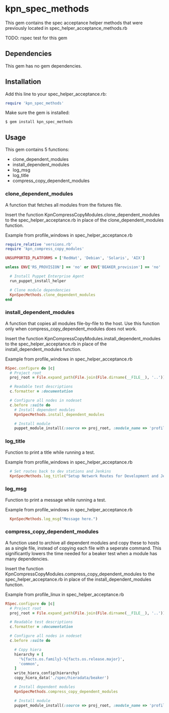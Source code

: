 # kpn_spec_methods

This gem contains the spec acceptance helper methods that were previously located in spec_helper_acceptance_methods.rb

TODO: rspec test for this gem

## Dependencies

This gem has no gem dependencies.

## Installation

Add this line to your spec_helper_acceptance.rb:

```ruby
require 'kpn_spec_methods'
```

Make sure the gem is installed:

    $ gem install kpn_spec_methods

## Usage

This gem contains 5 functions:
- clone_dependent_modules
- install_dependent_modules
- log_msg
- log_title
- compress_copy_dependent_modules

### clone_dependent_modules
A function that fetches all modules from the fixtures file.

Insert the function KpnCompressCopyModules.clone_dependent_modules to the spec_helper_acceptance.rb in place of the clone_dependent_modules function.

Example from profile_windows in spec_helper_acceptance.rb
```ruby
require_relative 'versions.rb'
require 'kpn_compress_copy_modules'

UNSUPPORTED_PLATFORMS = ['RedHat', 'Debian', 'Solaris', 'AIX']

unless ENV['RS_PROVISION'] == 'no' or ENV['BEAKER_provision'] == 'no'

  # Install Puppet Enterprise Agent
  run_puppet_install_helper

  # Clone module dependencies
  KpnSpecMethods.clone_dependent_modules
end
```

### install_dependent_modules
A function that copies all modules file-by-file to the host. Use this function only when compress_copy_dependent_modules does not work.

Insert the function KpnCompressCopyModules.install_dependent_modules to the spec_helper_acceptance.rb in place of the install_dependent_modules function.

Example from profile_windows in spec_helper_acceptance.rb
```ruby
RSpec.configure do |c|
  # Project root
  proj_root = File.expand_path(File.join(File.dirname(__FILE__), '..'))

  # Readable test descriptions
  c.formatter = :documentation

  # Configure all nodes in nodeset
  c.before :suite do
    # Install dependent modules
    KpnSpecMethods.install_dependent_modules

    # Install module
    puppet_module_install(:source => proj_root, :module_name => 'profile_windows')

```

### log_title
Function to print a title while running a test.

Example from profile_windows in spec_helper_acceptance.rb
```ruby
  # Set routes back to dev stations and Jenkins
  KpnSpecMethods.log_title("Setup Network Routes for Development and Jenkins")
```

### log_msg
Function to print a message while running a test.

Example from profile_windows in spec_helper_acceptance.rb
```ruby
  KpnSpecMethods.log_msg("Message here.")
```

### compress_copy_dependent_modules
A function used to archive all dependent modules and copy these to hosts as a single file, instead of copying each file with a seperate command. This significantly lowers the time needed for a beaker test when a module has many dependencies.

Insert the function KpnCompressCopyModules.compress_copy_dependent_modules to the spec_helper_acceptance.rb in place of the install_dependent_modules function.

Example from profile_linux in spec_helper_acceptance.rb
```ruby
RSpec.configure do |c|
  # Project root
  proj_root = File.expand_path(File.join(File.dirname(__FILE__), '..'))

  # Readable test descriptions
  c.formatter = :documentation

  # Configure all nodes in nodeset
  c.before :suite do

    # Copy hiera
    hierarchy = [
      '%{facts.os.family}-%{facts.os.release.major}',
      'common',
    ]
    write_hiera_config(hierarchy)
    copy_hiera_data('./spec/hieradata/beaker')

    # Install dependent modules
    KpnSpecMethods.compress_copy_dependent_modules

    # Install module
    puppet_module_install(:source => proj_root, :module_name => 'profile_linux')
```